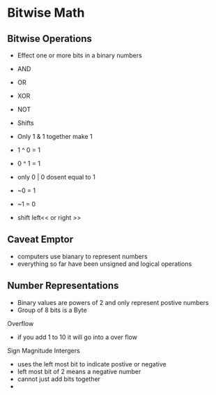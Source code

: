 # Bitwise Math

## Bitwise Operations

- Effect one or more bits in a binary numbers
- AND
- OR
- XOR
- NOT
- Shifts

- Only 1 & 1 together make 1
- 1 ^ 0 = 1
- 0 ^ 1 = 1
- only 0 | 0 dosent equal to 1
- ~0 = 1
- ~1 = 0

- shift left<< or right >>

## Caveat Emptor

- computers use bianary to represent numbers
- everything so far have been unsigned and logical operations

## Number Representations

- Binary values are powers of 2 and only represent postive numbers
- Group of 8 bits is a Byte

Overflow
- if you add 1 to 10 it will go into a over flow

Sign Magnitude Intergers
- uses the left most bit to indicate postive or negative
- left most bit of 2 means a negative number
- cannot just add bits together
- 
